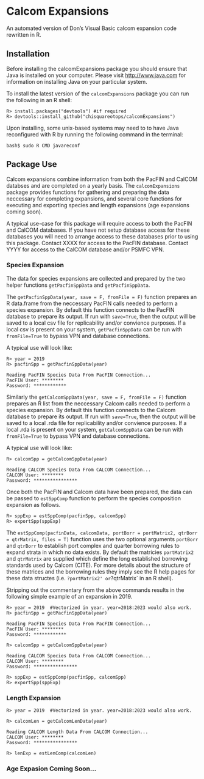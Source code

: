 
<!-- README.md is generated from README.Rmd. Please edit that file -->

# Calcom Expansions

<!-- badges: start -->
<!-- badges: end -->

An automated version of Don’s Visual Basic calcom expansion code
rewritten in R.

## Installation

Before installing the calcomExpansions package you should ensure that
Java is installed on your computer. Please visit <http://www.java.com>
for information on installing Java on your particular system.

To install the latest version of the `calcomExpansions` package you can
run the following in an R shell:

    R> install.packages("devtools") #if required
    R> devtools::install_github("chisquareotops/calcomExpansions")

Upon installing, some unix-based systems may need to to have Java
reconfigured with R by running the following command in the terminal:

    bash$ sudo R CMD javareconf

<!--
upon installing RJDBC you may need to run "R CMD javareconf" command in the 
#terminal as root to add Java support to R.
&#10;Additionally, two JDBC drivers are required for access to the CALCOM and Pacfin Databases.
These drivers need to be in the current working directory of R when running this expansion code.
The getDrivers() function can/should be run from the current working directory of R before running the expansion code.
-->

## Package Use

Calcom expansions combine information from both the PacFIN and CalCOM
databses and are completed on a yearly basis. The `calcomExpansions`
package provides functions for gathering and preparing the data
neccessary for completing expansions, and several core functions for
executing and exporting species and length expansions (age expansions
coming soon).

A typical use-case for this package will require access to both the
PacFIN and CalCOM databases. If you have not setup database access for
these databases you will need to arrange access to these databases prior
to using this package. Contact XXXX for access to the PacFIN database.
Contact YYYY for access to the CalCOM database and/or PSMFC VPN.

### Species Expansion

The data for species expansions are collected and prepared by the two
helper functions `getPacfinSppData` and `getPacfinSppData`.

The `getPacfinSppData(year, save = F, fromFile = F)` function prepares
an R data.frame from the neccessary PacFIN calls needed to perform a
species expansion. By default this function connects to the PacFIN
database to prepare its output. If run with `save=True`, then the output
will be saved to a local csv file for replicability and/or convience
purposes. If a local csv is present on your system, `getPacfinSppData`
can be run with `fromFile=True` to bypass VPN and database connections.

A typical use will look like:

    R> year = 2019  
    R> pacfinSpp = getPacfinSppData(year)

    Reading PacFIN Species Data From PacFIN Connection...
    PacFIN User: ********
    Password: ************

Similarly the `getCalcomSppData(year, save = F, fromFile = F)` function
prepares an R list from the neccessary Calcom calls needed to perform a
species expansion. By default this function connects to the Calcom
database to prepare its output. If run with `save=True`, then the output
will be saved to a local .rda file for replicability and/or convience
purposes. If a local .rda is present on your system, `getCalcomSppData`
can be run with `fromFile=True` to bypass VPN and database connections.

A typical use will look like:

    R> calcomSpp = getCalcomSppData(year)

    Reading CALCOM Species Data From CALCOM Connection...
    CALCOM User: ********
    Password: ****************

Once both the PacFIN and Calcom data have been prepared, the data can be
passed to `estSppComp` function to perform the species composition
expansion as follows.

    R> sppExp = estSppComp(pacfinSpp, calcomSpp)
    R> exportSpp(sppExp)

The
`estSppComp(pacfinData, calcomData, portBorr = portMatrix2, qtrBorr = qtrMatrix, files = T)`
function uses the two optional arguments `portBorr` and `qtrBorr` to
establish port complex and quarter borrowing rules to expand strata in
which no data exists. By default the matricies `portMatrix2` and
`qtrMatrix` are supplied which define the long established borrowing
standards used by Calcom (CITE). For more details about the structure of
these matrices and the borrowing rules they imply see the R help pages
for these data structes (i.e. `?portMatrix2' or`?qtrMatrix\` in an R
shell).

Stripping out the commentary from the above commands results in the
following simple example of an expansion in 2019.

    R> year = 2019  #Vectorized in year. year=2018:2023 would also work. 
    R> pacfinSpp = getPacfinSppData(year)

    Reading PacFIN Species Data From PacFIN Connection...
    PacFIN User: ********
    Password: ************

    R> calcomSpp = getCalcomSppData(year)

    Reading CALCOM Species Data From CALCOM Connection...
    CALCOM User: ********
    Password: ****************

    R> sppExp = estSppComp(pacfinSpp, calcomSpp)
    R> exportSpp(sppExp)

### Length Expansion

    R> year = 2019  #Vectorized in year. year=2018:2023 would also work. 

    R> calcomLen = getCalcomLenData(year)

    Reading CALCOM Length Data From CALCOM Connection...
    CALCOM User: ********
    Password: ****************

    R> lenExp = estLenComp(calcomLen)

### Age Expasion Coming Soon…

<!-- Age Expansion -->
